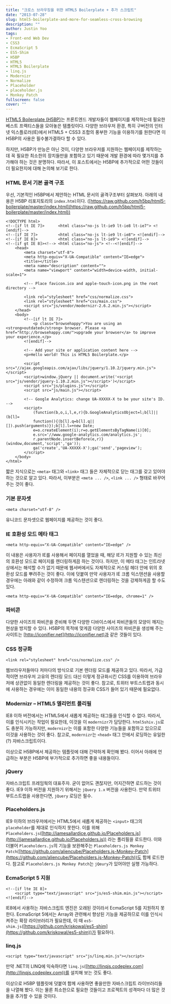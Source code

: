 ```yaml
---
title: "크로스 브라우징을 위한 HTML5 Boilerplate + 추가 스크립트"
date: "2013-07-28"
slug: html5-boilerplate-and-more-for-seamless-cross-browsing
description: ""
author: Justin Yoo
tags:
- Front-end Web Dev
- CSS3
- EcmaScript 5
- ES5-Shim
- H5BP
- HTML5
- HTML5 Boilerplate
- linq.js
- Modernizr
- Normalize
- Placeholder
- placeholder.js
- Monkey Patch
fullscreen: false
cover: ""
---
```


[HTML5 Boilerplate (H5BP)](http://html5boilerplate.com)는 프론트엔드 개발자들이 웹페이지를 제작하는데 필요한 베스트 프랙티스들을 모아놓은 템플릿이다. 다양한 브라우저 환경, 특히 구버전의 인터넷 익스플로러(IE)에서 HTML5 + CSS3 조합의 풍부한 기능을 이용하기를 원한다면 이 H5BP의 사용은 필수불가결하다 할 수 있다.

하지만, H5BP가 만능은 아닌 것이, 다양한 브라우저를 지원하는 웹페이지를 제작하는데 꼭 필요한 최소한의 장치들만을 포함하고 있기 때문에 개발 환경에 따라 몇가지를 추가해야 하는 것은 분명하다. 따라서, 이 포스트에서는 H5BP에 추가적으로 어떤 것들이 더 필요한지에 대해 논의해 보기로 한다.

### HTML 문서 기본 골격 구조

우선, 기본적인 H5BP에서 제안하는 HTML 문서의 골격구조부터 살펴보자. 아래의 내용은 H5BP 리포지토리의 `index.html`이다. ([](https://raw.github.com/h5bp/html5-boilerplate/master/index.html)[https://raw.github.com/h5bp/html5-boilerplate/master/index.html](https://raw.github.com/h5bp/html5-boilerplate/master/index.html))

```
<!DOCTYPE html>
<!--[if lt IE 7]>      <html class="no-js lt-ie9 lt-ie8 lt-ie7"> <![endif]-->
<!--[if IE 7]>         <html class="no-js lt-ie9 lt-ie8"> <![endif]-->
<!--[if IE 8]>         <html class="no-js lt-ie9"> <![endif]-->
<!--[if gt IE 8]><!--> <html class="no-js"> <!--<![endif]-->
    <head>
        <meta charset="utf-8">
        <meta http-equiv="X-UA-Compatible" content="IE=edge">
        <title></title>
        <meta name="description" content="">
        <meta name="viewport" content="width=device-width, initial-scale=1">

        <!-- Place favicon.ico and apple-touch-icon.png in the root directory -->

        <link rel="stylesheet" href="css/normalize.css">
        <link rel="stylesheet" href="css/main.css">
        <script src="js/vendor/modernizr-2.6.2.min.js"></script>
    </head>
    <body>
        <!--[if lt IE 7]>
            <p class="browsehappy">You are using an <strong>outdated</strong> browser. Please <a href="http://browsehappy.com/">upgrade your browser</a> to improve your experience.</p>
        <![endif]-->

        <!-- Add your site or application content here -->
        <p>Hello world! This is HTML5 Boilerplate.</p>

        <script src="//ajax.googleapis.com/ajax/libs/jquery/1.10.2/jquery.min.js"></script>
        <script>window.jQuery || document.write('<script src="js/vendor/jquery-1.10.2.min.js"></script>')</script>
        <script src="js/plugins.js"></script>
        <script src="js/main.js"></script>

        <!-- Google Analytics: change UA-XXXXX-X to be your site's ID. -->
        <script>
            (function(b,o,i,l,e,r){b.GoogleAnalyticsObject=l;b[l]||(b[l]=
            function(){(b[l].q=b[l].q||[]).push(arguments)});b[l].l=+new Date;
            e=o.createElement(i);r=o.getElementsByTagName(i)[0];
            e.src='//www.google-analytics.com/analytics.js';
            r.parentNode.insertBefore(e,r)}(window,document,'script','ga'));
            ga('create','UA-XXXXX-X');ga('send','pageview');
        </script>
    </body>
</html>

```

짧은 지식으로는 `<meta>` 태그와 `<link>` 태그 들은 자체적으로 닫는 태그를 갖고 있어야 하는 것으로 알고 있다. 따라서, 이부분은 `<meta ... />`, `<link ... />` 형태로 바꾸어 주는 것이 좋다.

### 기본 문자셋

```
<meta charset="utf-8" />

```

유니코드 문자셋으로 웹페이지를 제공하는 것이 좋다.

### IE 호환성 모드 메타 태그

```
<meta http-equiv="X-UA-Compatible" content="IE=edge" />

```

이 내용은 사용자가 IE를 사용해서 페이지를 열었을 때, 해당 IE가 지원할 수 있는 최신의 호환성 모드로 페이지를 렌더링하게끔 하는 것이다. 하지만, 이 메타 태그는 인트라넷 상에서는 해석할 수가 없기 때문에 웹서버에서도 자체적으로 커스텀 헤더 안에 위의 호환성 모드를 뿌려주는 것이 좋다. 이에 덧붙여 만약 사용자가 IE 크롬 익스텐션을 사용할 경우에는 아래와 같이 수정하여 크롬 익스텐션으로 렌더링하는 것을 강제하게끔 할 수도 있다.

```
<meta http-equiv="X-UA-Compatible" content="IE=edge, chrome=1" />

```

### 파비콘

다양한 사이즈의 파비콘을 준비해 두면 다양한 디바이스에서 파비콘들의 모양이 깨지는 현상을 방지할 수 있다. H5BP의 목적에 맞게끔 다양한 사이즈의 파비콘을 생성해 주는 사이트는 [](http://iconifier.net)[http://iconifier.net](http://iconifier.net)과 같은 것들이 있다.

### CSS 정규화

```
<link rel="stylesheet" href="css/normalize.css" />

```

웹브라우저들마다 저마다의 방식으로 기본 렌더링 모드를 제공하고 있다. 따라서, 가급적이면 브라우저 고유의 렌더링 모드 대신 이렇게 정규화시킨 CSS를 이용하여 브라우저에 상관없이 동일한 렌더링을 제공하는 것이 좋다. 참고로, 트위터 부트스트랩과 동시에 사용하는 경우에는 이미 동일한 내용의 정규화 CSS가 들어 있기 때문에 필요없다.

### Modernizr – HTML5 엘리먼트 폴리필

IE8 이하 버전에서는 HTML5에서 새롭게 제공하는 태그들을 인식할 수 없다. 따라서, 이를 인식시키는 작업이 필요한데, 이것을 이 `modernizr`가 담당한다. `html5shiv.js`로도 충분히 가능하지만, `modernizr`는 이를 포함한 다양한 기능들을 포함하고 있으므로 이것을 사용하는 것이 좋다. 참고로, `modernizr`는 `<head>` 태그 안에서 로딩하는 유일한(?) 자바스크립트이다.

이상으로 H5BP에서 제공하는 템플릿에 대해 간략하게 확인해 봤다. 이어서 아래에 언급하는 부분은 H5BP에 부가적으로 추가하면 좋을 내용들이다.

### jQuery

자바스크립트 프레임웍의 대표주자. 굳이 없어도 괜찮지만, 어지간하면 로드하는 것이 좋다. IE9 이하 버전을 지원하기 위해서는 `jQuery 1.x` 버전을 사용한다. 만약 트위터 부트스트랩을 사용한다면, `jQuery` 로딩은 필수.

### Placeholders.js

IE9 이하의 브라우저에서는 HTML5에서 새롭게 제공하는 `<input>` 태그의 `placeholder`를 제대로 인식하지 못한다. 이를 위해 `Placeholders.js`([](http://jamesallardice.github.io/Placeholders.js)[http://jamesallardice.github.io/Placeholders.js](http://jamesallardice.github.io/Placeholders.js)) 라는 폴리필을 로드한다. 이와 더불어 `Placeholders.js`의 기능을 보완해주는 `Placeholders.js Monkey Patch`([](https://github.com/aliencube/Placeholders.js-Monkey-Patch)[https://github.com/aliencube/Placeholders.js-Monkey-Patch](https://github.com/aliencube/Placeholders.js-Monkey-Patch))도 함께 로드한다. 참고로 `Placeholders.js Monkey Patch`는 `jQeury`가 있어야만 실행 가능하다.

### EcmaScript 5 지원

```
<!--[if lte IE 8]>
    <script type="text/javascript" src="js/es5-shim.min.js"></script>
<![endif]-->

```

IE8에서 사용하는 자바스크립트 엔진은 오래된 것이라서 EcmaScript 5를 지원하지 못한다. EcmaScript 5에서는 Array와 관련해서 향상된 기능을 제공하므로 이를 인식시켜주는 확장 라이브러리가 필요한데, 이 때 `es5-shim.js`([](https://github.com/kriskowal/es5-shim)[https://github.com/kriskowal/es5-shim](https://github.com/kriskowal/es5-shim))가 필요하다.

### linq.js

```
<script type="text/javascript" src="js/linq.min.js"></script>

```

만약 .NET의 LINQ에 익숙하다면 `linq.js`([](http://linqjs.codeplex.com)[http://linqjs.codeplex.com](http://linqjs.codeplex.com))를 설치해 보는 것도 좋다.

이상으로 H5BP 템플릿에 덧붙여 함께 사용하면 좋을만한 자바스크립트 라이브러리들을 나열해 봤다. 이는 물론 최소한으로 필요한 것들이고 프로젝트의 성격마다 더 많은 것들을 추가할 수 있을 것이다.
